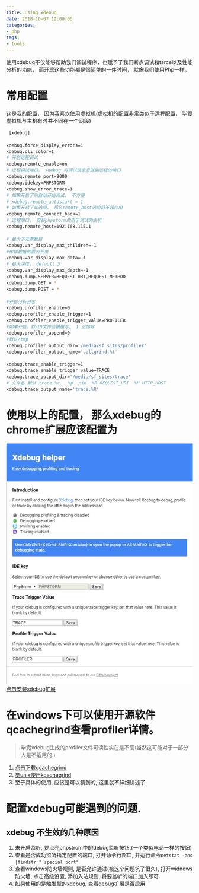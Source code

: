 ```yaml
---
title: using xdebug
date: 2018-10-07 12:00:00
categories:
- php
tags:
- tools
---
```


使用xdebug不仅能够帮助我们调试程序，也赋予了我们断点调试和tarce以及性能分析的功能， 而开启这些功能都是很简单的一件时间， 就像我们使用Php一样。

<!-- more --> 

# 常用配置

这是我的配置， 因为我喜欢使用虚拟机(虚拟机的配置非常类似于远程配置， 毕竟虚拟机与主机有时并不同在一个网段)

```bash
 [xdebug]

xdebug.force_display_errors=1
xdebug.cli_color=1
# 开启远程调试
xdebug.remote_enable=on
# 远程调试端口， xdebug 将调试信息发送到远程的端口
xdebug.remote_port=9000
xdebug.idekey=PHPSTORM
xdebug.show_error_trace=1
# 如果开启了则自动开始调试， 不方便
# xdebug.remote_autostart = 1 
# 如果开启了此选项， 那么remote_host选项将不起作用
xdebug.remote_connect_back=1
# 远程端口， 安装phpstorm的用于调试的主机
xdebug.remote_host=192.168.115.1

# 最大子元素数目
xdebug.var_display_max_children=-1
#传输数据的最大长度
xdebug.var_display_max_data=-1
# 最大深度， default 3
xdebug.var_display_max_depth=-1
xdebug.dump.SERVER=REQUEST_URI,REQUEST_METHOD
xdebug.dump.GET = *
xdebug.dump.POST = *

#开启分析日志
xdebug.profiler_enable=0
xdebug.profiler_enable_trigger=1
xdebug.profiler_enable_trigger_value=PROFILER
#如果开启，默认0文件会被覆写， 1 追加写
xdebug.profiler_append=0
#默认/tmp
xdebug.profiler_output_dir='/media/sf_sites/profiler'
xdebug.profiler_output_name='callgrind.%t'

xdebug.trace_enable_trigger=1
xdebug.trace_enable_trigger_value=TRACE
xdebug.trace_output_dir='/media/sf_sites/trace'
# 文件名 默认 trace.%c   %p  pid  %R REQUEST_URI  %H HTTP_HOST
xdebug.trace_output_name='trace.%R'
```

# 使用以上的配置， 那么xdebug的chrome扩展应该配置为

![xdebug扩展配置](/assets/images/postImages/Snipaste_2018-10-07_17-20-43.jpg)
[点击安装xdebug扩展](https://chrome.google.com/webstore/detail/eadndfjplgieldjbigjakmdgkmoaaaoc)

# 在windows下可以使用开源软件qcachegrind查看profiler详情。

> 毕竟xdebug生成的profiler文件可读性实在是不高(当然这可能对于一部分人是不适用的.)

1. [点击下载qcachegrind](https://sourceforge.net/projects/qcachegrindwin/)
2. [类unix使用kcachegrind](http://kcachegrind.sourceforge.net/html/Download.html)
3. 至于具体的使用, 应该是可以猜到的, 这里就不详细讲述了.

# 配置xdebug可能遇到的问题.

## xdebug 不生效的几种原因

1. 未开启监听, 要点亮phpstrom中的debug监听按钮,(一个类似电话一样的按钮)
2. 查看是否成功监听指定配置的端口, 打开命令行窗口, 并运行命令`netstat -ano |findstr " special port"`
3. 查看windows防火墙规则, 是否允许通过(被这个问题坑了很久), 打开widnows防火墙, 点击高级设置, 添加入站规则, 将要监听的端口加入即可.
4. 如果使用的是触发型的xdebug, 查看debug扩展是否启用.